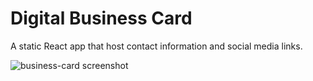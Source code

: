 # Digital Business Card

A static React app that host contact information and social media links.

![business-card screenshot](https://user-images.githubusercontent.com/42612374/168193042-05ac7ff6-285e-4848-a15d-0c9c64418910.png)

